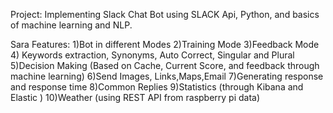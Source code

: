 Project: Implementing Slack Chat Bot using SLACK Api, Python, and basics of machine learning and NLP.

Sara Features:
          1)Bot in different Modes
          2)Training Mode
          3)Feedback Mode
          4) Keywords extraction, Synonyms, Auto Correct, Singular and Plural
          5)Decision Making (Based on Cache, Current Score, and feedback through machine learning)
          6)Send Images, Links,Maps,Email
          7)Generating response and response time
          8)Common Replies
          9)Statistics (through Kibana and Elastic )
          10)Weather (using REST API from raspberry pi data)
